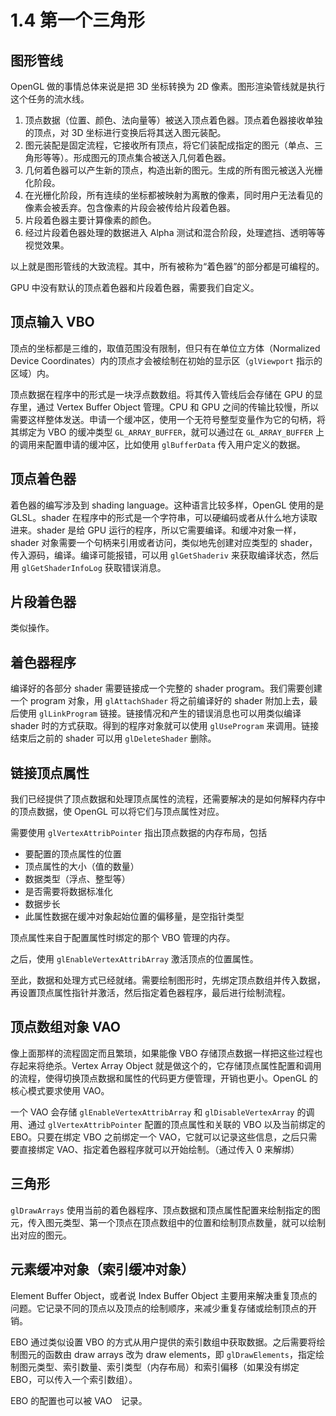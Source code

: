 # 1.4 第一个三角形

## 图形管线

OpenGL 做的事情总体来说是把 3D 坐标转换为 2D 像素。图形渲染管线就是执行这个任务的流水线。

1. 顶点数据（位置、颜色、法向量等）被送入顶点着色器。顶点着色器接收单独的顶点，对 3D 坐标进行变换后将其送入图元装配。
2. 图元装配是固定流程，它接收所有顶点，将它们装配成指定的图元（单点、三角形等等）。形成图元的顶点集合被送入几何着色器。
3. 几何着色器可以产生新的顶点，构造出新的图元。生成的所有图元被送入光栅化阶段。
4. 在光栅化阶段，所有连续的坐标都被映射为离散的像素，同时用户无法看见的像素会被丢弃。包含像素的片段会被传给片段着色器。
5. 片段着色器主要计算像素的颜色。
6. 经过片段着色器处理的数据进入 Alpha 测试和混合阶段，处理遮挡、透明等等视觉效果。

以上就是图形管线的大致流程。其中，所有被称为“着色器”的部分都是可编程的。

GPU 中没有默认的顶点着色器和片段着色器，需要我们自定义。

## 顶点输入 VBO

顶点的坐标都是三维的，取值范围没有限制，但只有在单位立方体（Normalized Device Coordinates）内的顶点才会被绘制在初始的显示区（`glViewport` 指示的区域）内。

顶点数据在程序中的形式是一块浮点数数组。将其传入管线后会存储在 GPU 的显存里，通过 Vertex Buffer Object 管理。CPU 和 GPU 之间的传输比较慢，所以需要这样整体发送。申请一个缓冲区，使用一个无符号整型变量作为它的句柄，将其绑定为 VBO 的缓冲类型 `GL_ARRAY_BUFFER`，就可以通过在 `GL_ARRAY_BUFFER` 上的调用来配置申请的缓冲区，比如使用 `glBufferData` 传入用户定义的数据。

## 顶点着色器

着色器的编写涉及到 shading language。这种语言比较多样，OpenGL 使用的是 GLSL。shader 在程序中的形式是一个字符串，可以硬编码或者从什么地方读取进来。shader 是给 GPU 运行的程序，所以它需要编译。和缓冲对象一样，shader 对象需要一个句柄来引用或者访问，类似地先创建对应类型的 shader，传入源码，编译。编译可能报错，可以用 `glGetShaderiv` 来获取编译状态，然后用 `glGetShaderInfoLog` 获取错误消息。

## 片段着色器

类似操作。

## 着色器程序

编译好的各部分 shader 需要链接成一个完整的 shader program。我们需要创建一个 program 对象，用 `glAttachShader` 将之前编译好的 shader 附加上去，最后使用 `glLinkProgram` 链接。链接情况和产生的错误消息也可以用类似编译 shader 时的方式获取。得到的程序对象就可以使用 `glUseProgram` 来调用。链接结束后之前的 shader 可以用 `glDeleteShader` 删除。

## 链接顶点属性

我们已经提供了顶点数据和处理顶点属性的流程，还需要解决的是如何解释内存中的顶点数据，使 OpenGL 可以将它们与顶点属性对应。

需要使用 `glVertexAttribPointer` 指出顶点数据的内存布局，包括

- 要配置的顶点属性的位置
- 顶点属性的大小（值的数量）
- 数据类型（浮点、整型等）
- 是否需要将数据标准化
- 数据步长
- 此属性数据在缓冲对象起始位置的偏移量，是空指针类型

顶点属性来自于配置属性时绑定的那个 VBO 管理的内存。

之后，使用 `glEnableVertexAttribArray` 激活顶点的位置属性。

至此，数据和处理方式已经就绪。需要绘制图形时，先绑定顶点数组并传入数据，再设置顶点属性指针并激活，然后指定着色器程序，最后进行绘制流程。

## 顶点数组对象 VAO

像上面那样的流程固定而且繁琐，如果能像 VBO 存储顶点数据一样把这些过程也存起来将绝杀。Vertex Array Object 就是做这个的，它存储顶点属性配置和调用的流程，使得切换顶点数据和属性的代码更方便管理，开销也更小。OpenGL 的核心模式要求使用 VAO。

一个 VAO 会存储 `glEnableVertexAttribArray` 和 `glDisableVertexArray` 的调用、通过 `glVertexAttribPointer` 配置的顶点属性和关联的 VBO 以及当前绑定的 EBO。只要在绑定 VBO 之前绑定一个 VAO，它就可以记录这些信息，之后只需要直接绑定 VAO、指定着色器程序就可以开始绘制。（通过传入 0 来解绑）

## 三角形

`glDrawArrays` 使用当前的着色器程序、顶点数据和顶点属性配置来绘制指定的图元，传入图元类型、第一个顶点在顶点数组中的位置和绘制顶点数量，就可以绘制出对应的图元。

## 元素缓冲对象（索引缓冲对象）

Element Buffer Object，或者说 Index Buffer Object 主要用来解决重复顶点的问题。它记录不同的顶点以及顶点的绘制顺序，来减少重复存储或绘制顶点的开销。

EBO 通过类似设置 VBO 的方式从用户提供的索引数组中获取数据。之后需要将绘制图元的函数由 draw arrays 改为 draw elements，即 `glDrawElements`，指定绘制图元类型、索引数量、索引类型（内存布局）和索引偏移（如果没有绑定 EBO，可以传入一个索引数组）。

EBO 的配置也可以被 VAO　记录。


